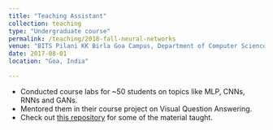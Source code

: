 ```yaml
---
title: "Teaching Assistant"
collection: teaching
type: "Undergraduate course"
permalink: /teaching/2018-fall-neural-networks
venue: "BITS Pilani KK Birla Goa Campus, Department of Computer Science"
date: 2017-08-01
location: "Goa, India"

---
```


* Conducted course labs for ~50 students on topics like MLP, CNNs, RNNs and GANs.
* Mentored them in their course project on Visual Question Answering. 
* Check out <a href="https://github.com/sudeepkatakol/BITS-F312-Neural-Networks">this repository</a> for some of the material taught.
